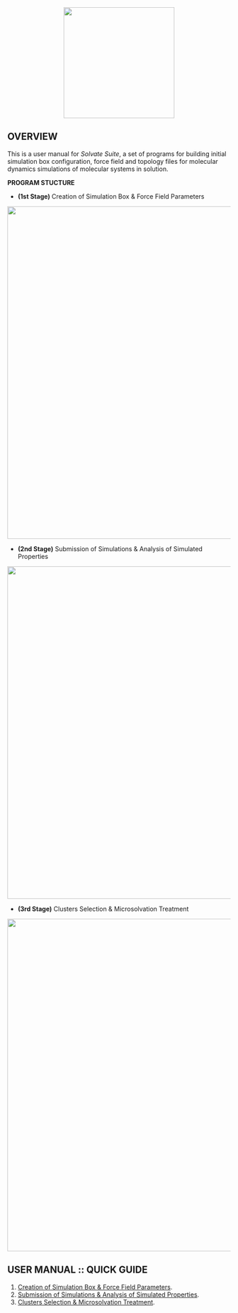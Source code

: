 <div align="center">
<img src="https://user-images.githubusercontent.com/69423088/253824433-a6b55273-b084-4283-a0b6-b8d40bc52890.png" width="250px"/>
</div>

## OVERVIEW

This is a user manual for _Solvate Suite_, a set of programs for building initial simulation box configuration, force field and topology files for molecular dynamics simulations of molecular systems in solution.

**PROGRAM STUCTURE**

* **(1st Stage)** Creation of Simulation Box & Force Field Parameters

<div align="center">
<img src="https://github.com/otaviolsantana/solvate/assets/69423088/cf13d12e-1b75-411c-a058-0317c1b7d890" width="750px"/>
</div>

* **(2nd Stage)** Submission of Simulations & Analysis of Simulated Properties

<div align="center">
<img src="https://github.com/otaviolsantana/solvate/assets/69423088/f4d64def-8bed-440c-86b1-bf35764036bd" width="750px"/>
</div>

* **(3rd Stage)** Clusters Selection & Microsolvation Treatment

<div align="center">
<img src="https://github.com/user-attachments/assets/f6da204a-ab45-4e5a-8daf-c32c475bacf2" width="750px"/>
</div>

## USER MANUAL :: QUICK GUIDE

1. [Creation of Simulation Box & Force Field Parameters](https://github.com/otaviolsantana/solvate/blob/main/manual/stages/1st_Stage.md).
2. [Submission of Simulations & Analysis of Simulated Properties](https://github.com/otaviolsantana/solvate/blob/main/manual/stages/2nd_Stage.md).
3. [Clusters Selection & Microsolvation Treatment](https://github.com/otaviolsantana/solvate/blob/main/manual/stages/3rd_Stage.md).
